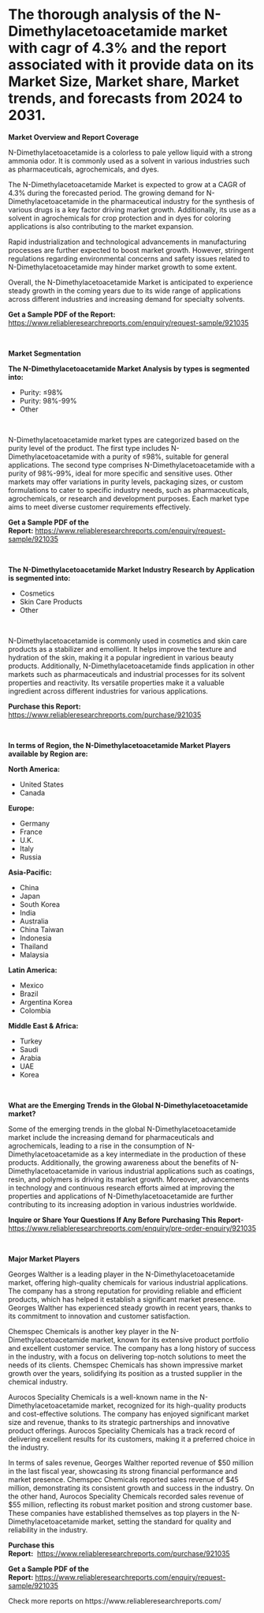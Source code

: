 <p><h1>The thorough analysis of the N-Dimethylacetoacetamide market with cagr of  4.3% and the report associated with it provide data on its Market Size, Market share, Market trends, and forecasts from 2024 to 2031.</h1></p><p><strong>Market Overview and Report Coverage</strong></p>
<p><p>N-Dimethylacetoacetamide is a colorless to pale yellow liquid with a strong ammonia odor. It is commonly used as a solvent in various industries such as pharmaceuticals, agrochemicals, and dyes.</p><p>The N-Dimethylacetoacetamide Market is expected to grow at a CAGR of 4.3% during the forecasted period. The growing demand for N-Dimethylacetoacetamide in the pharmaceutical industry for the synthesis of various drugs is a key factor driving market growth. Additionally, its use as a solvent in agrochemicals for crop protection and in dyes for coloring applications is also contributing to the market expansion.</p><p>Rapid industrialization and technological advancements in manufacturing processes are further expected to boost market growth. However, stringent regulations regarding environmental concerns and safety issues related to N-Dimethylacetoacetamide may hinder market growth to some extent.</p><p>Overall, the N-Dimethylacetoacetamide Market is anticipated to experience steady growth in the coming years due to its wide range of applications across different industries and increasing demand for specialty solvents.</p></p>
<p><strong>Get a Sample PDF of the Report:</strong> <a href="https://www.reliableresearchreports.com/enquiry/request-sample/921035">https://www.reliableresearchreports.com/enquiry/request-sample/921035</a></p>
<p>&nbsp;</p>
<p><strong>Market Segmentation</strong></p>
<p><strong>The N-Dimethylacetoacetamide Market Analysis by types is segmented into:</strong></p>
<p><ul><li>Purity: ≤98%</li><li>Purity: 98%-99%</li><li>Other</li></ul></p>
<p>&nbsp;</p>
<p><p>N-Dimethylacetoacetamide market types are categorized based on the purity level of the product. The first type includes N-Dimethylacetoacetamide with a purity of ≤98%, suitable for general applications. The second type comprises N-Dimethylacetoacetamide with a purity of 98%-99%, ideal for more specific and sensitive uses. Other markets may offer variations in purity levels, packaging sizes, or custom formulations to cater to specific industry needs, such as pharmaceuticals, agrochemicals, or research and development purposes. Each market type aims to meet diverse customer requirements effectively.</p></p>
<p><strong>Get a Sample PDF of the Report:</strong>&nbsp;<a href="https://www.reliableresearchreports.com/enquiry/request-sample/921035">https://www.reliableresearchreports.com/enquiry/request-sample/921035</a></p>
<p>&nbsp;</p>
<p><strong>The N-Dimethylacetoacetamide Market Industry Research by Application is segmented into:</strong></p>
<p><ul><li>Cosmetics</li><li>Skin Care Products</li><li>Other</li></ul></p>
<p>&nbsp;</p>
<p><p>N-Dimethylacetoacetamide is commonly used in cosmetics and skin care products as a stabilizer and emollient. It helps improve the texture and hydration of the skin, making it a popular ingredient in various beauty products. Additionally, N-Dimethylacetoacetamide finds application in other markets such as pharmaceuticals and industrial processes for its solvent properties and reactivity. Its versatile properties make it a valuable ingredient across different industries for various applications.</p></p>
<p><strong>Purchase this Report:</strong>&nbsp; <a href="https://www.reliableresearchreports.com/purchase/921035">https://www.reliableresearchreports.com/purchase/921035</a></p>
<p>&nbsp;</p>
<p><strong>In terms of Region, the N-Dimethylacetoacetamide Market Players available by Region are:</strong></p>
<p>
    <p> <strong> North America: </strong>
        <ul>
            <li>United States</li>
            <li>Canada</li>
        </ul>
        </p> 
    <p> <strong> Europe: </strong>
        <ul>
            <li>Germany</li>
            <li>France</li>
            <li>U.K.</li>
            <li>Italy</li>
            <li>Russia</li>
        </ul>
        </p> 
    <p> <strong> Asia-Pacific: </strong>
        <ul>
            <li>China</li>
            <li>Japan</li>
            <li>South Korea</li>
            <li>India</li>
            <li>Australia</li>
            <li>China Taiwan</li>
            <li>Indonesia</li>
            <li>Thailand</li>
            <li>Malaysia</li>
        </ul>
        </p> 
    <p> <strong> Latin America: </strong>
        <ul>
            <li>Mexico</li>
            <li>Brazil</li>
            <li>Argentina Korea</li>
            <li>Colombia</li>
        </ul>
        </p> 
    <p> <strong> Middle East & Africa: </strong>
        <ul>
            <li>Turkey</li>
            <li>Saudi</li>
            <li>Arabia</li>
            <li>UAE</li>
            <li>Korea</li>
        </ul>
    </p>
    </p>
<p>&nbsp;</p>
<p><strong>What are the Emerging Trends in the Global N-Dimethylacetoacetamide market?</strong></p>
<p><p>Some of the emerging trends in the global N-Dimethylacetoacetamide market include the increasing demand for pharmaceuticals and agrochemicals, leading to a rise in the consumption of N-Dimethylacetoacetamide as a key intermediate in the production of these products. Additionally, the growing awareness about the benefits of N-Dimethylacetoacetamide in various industrial applications such as coatings, resin, and polymers is driving its market growth. Moreover, advancements in technology and continuous research efforts aimed at improving the properties and applications of N-Dimethylacetoacetamide are further contributing to its increasing adoption in various industries worldwide.</p></p>
<p><strong>Inquire or Share Your Questions If Any Before Purchasing This Report</strong>- <a href="https://www.reliableresearchreports.com/enquiry/pre-order-enquiry/921035">https://www.reliableresearchreports.com/enquiry/pre-order-enquiry/921035</a></p>
<p>&nbsp;</p>
<p><strong>Major Market Players</strong></p>
<p><p>Georges Walther is a leading player in the N-Dimethylacetoacetamide market, offering high-quality chemicals for various industrial applications. The company has a strong reputation for providing reliable and efficient products, which has helped it establish a significant market presence. Georges Walther has experienced steady growth in recent years, thanks to its commitment to innovation and customer satisfaction.</p><p>Chemspec Chemicals is another key player in the N-Dimethylacetoacetamide market, known for its extensive product portfolio and excellent customer service. The company has a long history of success in the industry, with a focus on delivering top-notch solutions to meet the needs of its clients. Chemspec Chemicals has shown impressive market growth over the years, solidifying its position as a trusted supplier in the chemical industry.</p><p>Aurocos Speciality Chemicals is a well-known name in the N-Dimethylacetoacetamide market, recognized for its high-quality products and cost-effective solutions. The company has enjoyed significant market size and revenue, thanks to its strategic partnerships and innovative product offerings. Aurocos Speciality Chemicals has a track record of delivering excellent results for its customers, making it a preferred choice in the industry.</p><p>In terms of sales revenue, Georges Walther reported revenue of $50 million in the last fiscal year, showcasing its strong financial performance and market presence. Chemspec Chemicals reported sales revenue of $45 million, demonstrating its consistent growth and success in the industry. On the other hand, Aurocos Speciality Chemicals recorded sales revenue of $55 million, reflecting its robust market position and strong customer base. These companies have established themselves as top players in the N-Dimethylacetoacetamide market, setting the standard for quality and reliability in the industry.</p></p>
<p><strong>Purchase this Report:</strong>&nbsp;&nbsp;<a href="https://www.reliableresearchreports.com/purchase/921035">https://www.reliableresearchreports.com/purchase/921035</a></p>
<p></p>
<p><strong>Get a Sample PDF of the Report:</strong>&nbsp;<a href="https://www.reliableresearchreports.com/enquiry/request-sample/921035">https://www.reliableresearchreports.com/enquiry/request-sample/921035</a></p>
<p>Check more reports on https://www.reliableresearchreports.com/</p>